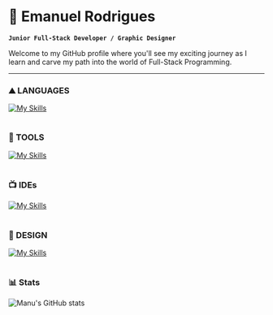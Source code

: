 # 🚀 Emanuel Rodrigues

**`Junior Full-Stack Developer / Graphic Designer`**

Welcome to my GitHub profile where you'll see my exciting journey as I learn and carve my path into the world of Full-Stack Programming.

---

### ⛰️ LANGUAGES

[![My Skills](https://skillicons.dev/icons?i=java,js,html,css)](https://skillicons.dev)

#

### 🧰 TOOLS

[![My Skills](https://skillicons.dev/icons?i=spring,nodejs,jquery,bootstrap,mysql,git,maven,postman)](https://skillicons.dev)

#

### 📺 IDEs

[![My Skills](https://skillicons.dev/icons?i=idea,vscode)](https://skillicons.dev)

#

### 🎨 DESIGN

[![My Skills](https://skillicons.dev/icons?i=ai,ps,sketchup,figma)](https://skillicons.dev)

#

### 📊 Stats

![Manu's GitHub stats](https://github-readme-stats.vercel.app/api?username=manuvils&show_icons=true&theme=holi)

#
